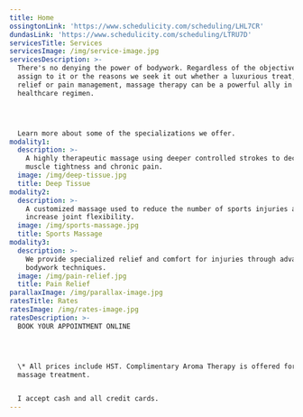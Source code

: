 ```yaml
---
title: Home
ossingtonLink: 'https://www.schedulicity.com/scheduling/LHL7CR'
dundasLink: 'https://www.schedulicity.com/scheduling/LTRU7D'
servicesTitle: Services
servicesImage: /img/service-image.jpg
servicesDescription: >-
  There's no denying the power of bodywork. Regardless of the objectives, we
  assign to it or the reasons we seek it out whether a luxurious treat, stress
  relief or pain management, massage therapy can be a powerful ally in your
  healthcare regimen. 




  Learn more about some of the specializations we offer.
modality1:
  description: >-
    A highly therapeutic massage using deeper controlled strokes to decrease
    muscle tightness and chronic pain.
  image: /img/deep-tissue.jpg
  title: Deep Tissue
modality2:
  description: >-
    A customized massage used to reduce the number of sports injuries and
    increase joint flexibility.
  image: /img/sports-massage.jpg
  title: Sports Massage
modality3:
  description: >-
    We provide specialized relief and comfort for injuries through advanced
    bodywork techniques.
  image: /img/pain-relief.jpg
  title: Pain Relief
parallaxImage: /img/parallax-image.jpg
ratesTitle: Rates
ratesImage: /img/rates-image.jpg
ratesDescription: >-
  BOOK YOUR APPOINTMENT ONLINE 




  \* All prices include HST. Complimentary Aroma Therapy is offered for any
  massage treatment.


  I accept cash and all credit cards.
---
```


